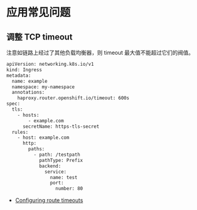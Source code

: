 # 应用常见问题

## 调整 TCP timeout

注意如链路上经过了其他负载均衡器，则 timeout 最大值不能超过它们的阀值。

```sh
apiVersion: networking.k8s.io/v1
kind: Ingress
metadata:
  name: example
  namespace: my-namespace
  annotations:
    haproxy.router.openshift.io/timeout: 600s
spec:
  tls:
    - hosts:
        - example.com
      secretName: https-tls-secret
  rules:
    - host: example.com
      http:
        paths:
          - path: /testpath
            pathType: Prefix
            backend:
              service:
                name: test
                port:
                  number: 80
```

- [Configuring route timeouts](https://docs.openshift.com/container-platform/4.10/networking/routes/route-configuration.html#nw-configuring-route-timeouts_route-configuration)
